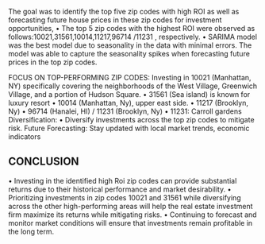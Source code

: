 The goal was to identify the top five zip codes with high ROI as well as 
forecasting future house prices in these zip codes for investment opportunities,
• The top 5 zip codes with the highest ROI were observed as 
follows:10021,31561,10014,11217,96714 /11231 , respectively.
• SARIMA model was the best model due to seasonality in the data with minimal 
errors. The model was able to capture the seasonality spikes when forecasting 
future prices in the top zip codes.


FOCUS ON TOP-PERFORMING ZIP CODES:
Investing in 10021 (Manhattan, NY) specifically covering the neighborhoods of the West Village, Greenwich 
Village, and a portion of Hudson Square. 
• 31561 (Sea island) is known for luxury resort
• 10014 (Manhattan, Ny), upper east side.
• 11217 (Brooklyn, Ny) 
• 96714 (Hanalei, HI) / 11231 (Brooklyn, Ny)
• 11231: Carroll gardens 
Diversification:
• Diversify investments across the top zip codes to mitigate risk. 
Future Forecasting:
Stay updated with local market trends, economic indicators

## CONCLUSION

• Investing in the identified high Roi zip codes can provide substantial returns due to 
their historical performance and market desirability. 
• Prioritizing investments in zip codes 10021 and 31561 while diversifying across the 
other high-performing areas will help the real estate investment firm maximize its 
returns while mitigating risks.
• Continuing to forecast and monitor market conditions will ensure that investments 
remain profitable in the long term.
